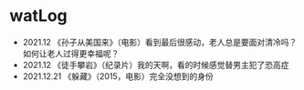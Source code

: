 # watLog
- 2021.12 《孙子从美国来》（电影）看到最后很感动，老人总是要面对清冷吗？如何让老人过得更幸福呢？
- 2021.12 《徒手攀岩》（纪录片）我的天啊，看的时候感觉替男主犯了恐高症
- 2021.12.21 《躲藏》（2015，电影）完全没想到的身份
